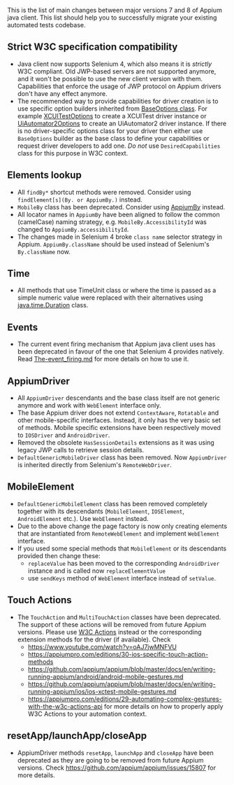 This is the list of main changes between major versions 7 and 8 of Appium 
java client. This list should help you to successfully migrate your 
existing automated tests codebase. 


## Strict W3C specification compatibility

- Java client now supports Selenium 4, which also means it is 
*strictly* W3C compliant. Old JWP-based servers are not supported 
anymore, and it won't be possible to use the new client version
with them. Capabilities that enforce the usage of JWP protocol
on Appium drivers don't have any effect anymore.
- The recommended way to provide capabilities for driver creation is
to use specific option builders inherited from
[BaseOptions class](https://github.com/appium/java-client/blob/master/src/main/java/io/appium/java_client/remote/options/BaseOptions.java).
For example
[XCUITestOptions](https://github.com/appium/java-client/blob/master/src/main/java/io/appium/java_client/ios/options/XCUITestOptions.java)
to create a XCUITest driver instance or
[UiAutomator2Options](https://github.com/appium/java-client/blob/master/src/main/java/io/appium/java_client/android/options/UiAutomator2Options.java)
to create an UiAutomator2 driver instance.
If there is no driver-specific options class for your driver then either use 
`BaseOptions` builder as the base class to define your capabilities or request 
driver developers to add one. _Do not_ use `DesiredCapabilities` class for this purpose in W3C context.

## Elements lookup

- All `findBy*` shortcut methods were removed. Consider using
`findElement[s](By. or AppiumBy.)` instead.
- `MobileBy` class has been deprecated. Consider using
[AppiumBy](https://github.com/appium/java-client/blob/master/src/main/java/io/appium/java_client/AppiumBy.java)
instead. 
- All locator names in `AppiumBy` have been aligned to follow the common
(camelCase) naming strategy, e.g. `MobileBy.AccessibilityId` was changed
to `AppiumBy.accessibilityId`.
- The changes made in Selenium 4 broke `class name` selector strategy in Appium.
`AppiumBy.className` should be used instead of Selenium's `By.className` now.

## Time

- All methods that use TimeUnit class or where the time is passed as
a simple numeric value were replaced with their alternatives using
[java.time.Duration](https://docs.oracle.com/javase/8/docs/api/java/time/Duration.html) 
class.

## Events

- The current event firing mechanism that Appium java client uses 
has been deprecated in favour of the one that Selenium 4 provides
natively. Read [The-event_firing.md](The-event_firing.md) for more 
details on how to use it.

## AppiumDriver

- All `AppiumDriver` descendants and the base class itself are not generic
anymore and work with `WebElement` interface only.
- The base Appium driver does not extend `ContextAware`, `Rotatable` and other
mobile-specific interfaces. Instead, it only has the very basic set of methods.
Mobile specific extensions have been respectively moved to `IOSDriver` and
`AndroidDriver`.
- Removed the obsolete `HasSessionDetails` extensions as it was using legacy
JWP calls to retrieve session details.
- `DefaultGenericMobileDriver` class has been removed. Now `AppiumDriver` is
inherited directly from Selenium's `RemoteWebDriver`.

## MobileElement

- `DefaultGenericMobileElement` class has been removed completely together 
with its descendants (`MobileElement`, `IOSElement`, `AndroidElement` etc.). 
Use `WebElement` instead.
- Due to the above change the page factory is now only creating elements
that are instantiated from `RemoteWebElement` and implement `WebElement` interface.
- If you used some special methods that `MobileElement` or its descendants provided
then change these: 
  - `replaceValue` has been moved to the corresponding `AndroidDriver`
  instance and is called now `replaceElementValue`
  - use `sendKeys` method of `WebElement` interface instead of `setValue`.

## Touch Actions

- The `TouchAction` and `MultiTouchAction` classes have been deprecated.
The support of these actions will be removed from future Appium versions. 
Please use [W3C Actions](https://w3c.github.io/webdriver/#actions) instead 
or the corresponding extension methods for the driver (if available).
Check
  - https://www.youtube.com/watch?v=oAJ7jwMNFVU
  - https://appiumpro.com/editions/30-ios-specific-touch-action-methods
  - https://github.com/appium/appium/blob/master/docs/en/writing-running-appium/android/android-mobile-gestures.md
  - https://github.com/appium/appium/blob/master/docs/en/writing-running-appium/ios/ios-xctest-mobile-gestures.md
  - https://appiumpro.com/editions/29-automating-complex-gestures-with-the-w3c-actions-api
for more details on how to properly apply W3C Actions to your automation context.

## resetApp/launchApp/closeApp

- AppiumDriver methods `resetApp`, `launchApp` and `closeApp` have been deprecated as
they are going to be removed from future Appium versions. Check 
https://github.com/appium/appium/issues/15807 for more details.
